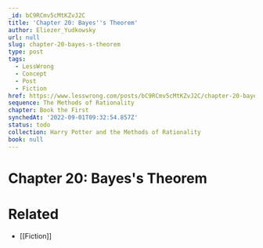 ```yaml
---
_id: bC9RCmv5cMtKZvJ2C
title: 'Chapter 20: Bayes''s Theorem'
author: Eliezer_Yudkowsky
url: null
slug: chapter-20-bayes-s-theorem
type: post
tags:
  - LessWrong
  - Concept
  - Post
  - Fiction
href: https://www.lesswrong.com/posts/bC9RCmv5cMtKZvJ2C/chapter-20-bayes-s-theorem
sequence: The Methods of Rationality
chapter: Book the First
synchedAt: '2022-09-01T09:32:54.857Z'
status: todo
collection: Harry Potter and the Methods of Rationality
book: null
---
```


# Chapter 20: Bayes's Theorem


# Related

- [[Fiction]]